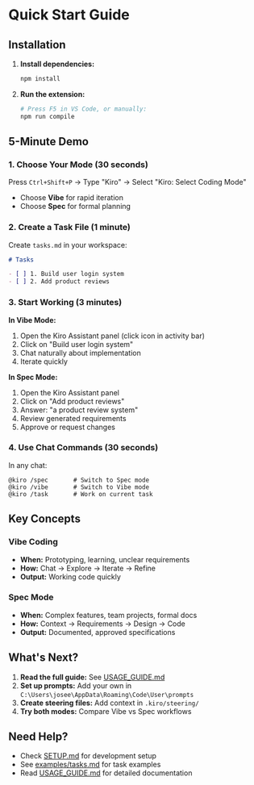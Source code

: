 # Quick Start Guide

## Installation

1. **Install dependencies:**
   ```powershell
   npm install
   ```

2. **Run the extension:**
   ```powershell
   # Press F5 in VS Code, or manually:
   npm run compile
   ```

## 5-Minute Demo

### 1. Choose Your Mode (30 seconds)

Press `Ctrl+Shift+P` → Type "Kiro" → Select "Kiro: Select Coding Mode"

- Choose **Vibe** for rapid iteration
- Choose **Spec** for formal planning

### 2. Create a Task File (1 minute)

Create `tasks.md` in your workspace:

```markdown
# Tasks

- [ ] 1. Build user login system
- [ ] 2. Add product reviews
```

### 3. Start Working (3 minutes)

**In Vibe Mode:**
1. Open the Kiro Assistant panel (click icon in activity bar)
2. Click on "Build user login system"
3. Chat naturally about implementation
4. Iterate quickly

**In Spec Mode:**
1. Open the Kiro Assistant panel
2. Click on "Add product reviews"
3. Answer: "a product review system"
4. Review generated requirements
5. Approve or request changes

### 4. Use Chat Commands (30 seconds)

In any chat:
```
@kiro /spec       # Switch to Spec mode
@kiro /vibe       # Switch to Vibe mode
@kiro /task       # Work on current task
```

## Key Concepts

### Vibe Coding
- **When:** Prototyping, learning, unclear requirements
- **How:** Chat → Explore → Iterate → Refine
- **Output:** Working code quickly

### Spec Mode
- **When:** Complex features, team projects, formal docs
- **How:** Context → Requirements → Design → Code
- **Output:** Documented, approved specifications

## What's Next?

1. **Read the full guide:** See [USAGE_GUIDE.md](USAGE_GUIDE.md)
2. **Set up prompts:** Add your own in `C:\Users\josee\AppData\Roaming\Code\User\prompts`
3. **Create steering files:** Add context in `.kiro/steering/`
4. **Try both modes:** Compare Vibe vs Spec workflows

## Need Help?

- Check [SETUP.md](SETUP.md) for development setup
- See [examples/tasks.md](examples/tasks.md) for task examples
- Read [USAGE_GUIDE.md](USAGE_GUIDE.md) for detailed documentation
